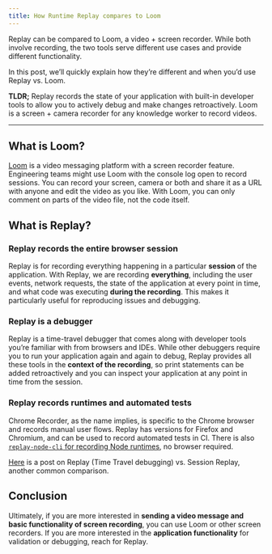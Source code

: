 ```yaml
---
title: How Runtime Replay compares to Loom
---
```


Replay can be compared to Loom, a video + screen recorder. While both involve recording, the two tools serve different use cases and provide different functionality.

In this post, we’ll quickly explain how they’re different and when you’d use Replay vs. Loom.

**TLDR;** Replay records the state of your application with built-in developer tools to allow you to actively debug and make changes retroactively. Loom is a screen + camera recorder for any knowledge worker to record videos.

---

## What is Loom?

[Loom](https://www.loom.com/?utm_term=loom_e&utm_campaign=US_GS_Brand_Phrase_Exact&utm_source=adwords&utm_medium=ppc&utm_content=&hsa_acc=4481576800&hsa_cam=15507659439&hsa_grp=134743398910&hsa_ad=567960631368&hsa_src=g&hsa_tgt=kwd-41804546&hsa_kw=loom&hsa_mt=e&hsa_net=adwords&hsa_ver=3&gclid=Cj0KCQjwxtSSBhDYARIsAEn0thQ0eh6WdPgvXGUqVoyiZZp49vNXLeVXNFvJg62OLnyvMGaOi_T2Q3MaArkpEALw_wcB) is a video messaging platform with a screen recorder feature. Engineering teams might use Loom with the console log open to record sessions. You can record your screen, camera or both and share it as a URL with anyone and edit the video as you like. With Loom, you can only comment on parts of the video file, not the code itself.

## What is Replay?

### Replay records the entire browser session

Replay is for recording everything happening in a particular **session** of the application. With Replay, we are recording **everything**, including the user events, network requests, the state of the application at every point in time, and what code was executing **during the recording**. This makes it particularly useful for reproducing issues and debugging.

### Replay is a debugger

Replay is a time-travel debugger that comes along with developer tools you’re familiar with from browsers and IDEs. While other debuggers require you to run your application again and again to debug, Replay provides all these tools in the **context of the recording**, so print statements can be added retroactively and you can inspect your application at any point in time from the session.

### Replay records runtimes and automated tests

Chrome Recorder, as the name implies, is specific to the Chrome browser and records manual user flows. Replay has versions for Firefox and Chromium, and can be used to record automated tests in CI. There is also [`replay-node-cli` for recording Node runtimes](/reference/replay-runtimes/replay-node), no browser required.

[Here](https://medium.com/replay-io/session-replay-vs-time-travel-debugging-14a1357e2fc3) is a post on Replay (Time Travel debugging) vs. Session Replay, another common comparison.

## Conclusion

Ultimately, if you are more interested in **sending a video message and basic functionality of screen recording**, you can use Loom or other screen recorders. If you are more interested in the **application functionality** for validation or debugging, reach for Replay.
